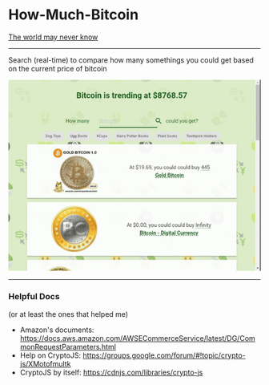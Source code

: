 # How-Much-Bitcoin
[The world may never know](https://how-much-bitcoin.herokuapp.com/)

---

Search (real-time) to compare how many somethings you could get based on the current price of bitcoin

![demo](https://github.com/krosenk729/How-Much-Bitcoin/blob/master/public/assets/img/screencast.gif)

---
### Helpful Docs
(or at least the ones that helped me)
+ Amazon's documents: https://docs.aws.amazon.com/AWSECommerceService/latest/DG/CommonRequestParameters.html
+ Help on CryptoJS: https://groups.google.com/forum/#!topic/crypto-js/XMotofmultk 
+ CryptoJS by itself: https://cdnjs.com/libraries/crypto-js
